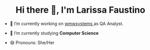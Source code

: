 <h1 align="center">Hi there 👋, I'm Larissa Faustino</h1>

- 🔭 I’m currently working on <a href="https://github.com/wmwsystems" target="blank"> wmwsystems </a> as QA Analyst.

- 🌱 I’m currently studying **Computer Science**

- 😄 Pronouns: She/Her
